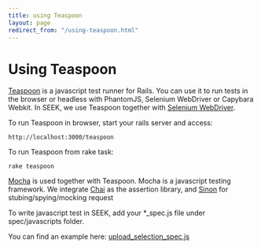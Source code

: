 ```yaml
---
title: using Teaspoon
layout: page
redirect_from: "/using-teaspoon.html"
---
```


# Using Teaspoon

[Teaspoon](https://github.com/modeset/teaspoon) is a javascript test runner for Rails. You can use it to run tests in the browser or headless with PhantomJS, Selenium WebDriver or Capybara Webkit.
In SEEK, we use Teaspoon together with [Selenium WebDriver](https://rubygems.org/gems/selenium-webdriver).
 
To run Teaspoon in browser, start your rails server and access:
    
    http://localhost:3000/teaspoon
    
To run Teaspoon from rake task:

    rake teaspoon
    
[Mocha](https://mochajs.org/) is used together with Teaspoon. Mocha is a javascript testing framework.
We integrate [Chai](http://chaijs.com/api/assert/) as the assertion library, and [Sinon](http://sinonjs.org/) for stubing/spying/mocking request

To write javascript test in SEEK, add your *_spec.js file under spec/javascripts folder.

You can find an example here: [upload_selection_spec.js](https://github.com/seek4science/seek/blob/master/spec/javascripts/upload_selection_spec.js)

